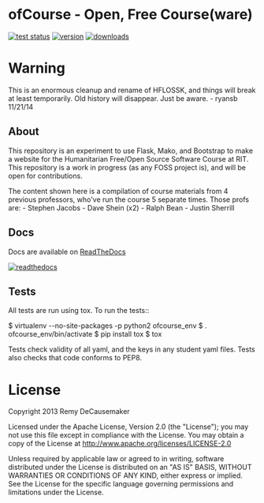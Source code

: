 # ofCourse - Open, Free Course(ware)

[![test status](https://api.travis-ci.org/ryansb/ofCourse.svg)](https://travis-ci.org/ryansb/ofCourse)
[![version](https://pypip.in/v/ofcourse/badge.png)](https://pypi.python.org/pypi/ofcourse/)
[![downloads](https://pypip.in/download/ofcourse/badge.svg)](https://pypi.python.org/pypi/ofcourse/)

# Warning

This is an enormous cleanup and rename of HFLOSSK, and things will break at
least temporarily. Old history will disappear. Just be aware. - ryansb 11/21/14

## About

This repository is an experiment to use Flask, Mako, and Bootstrap to make a
website for the Humanitarian Free/Open Source Software Course at RIT. This
repository is a work in progress (as any FOSS project is), and will be open for
contributions.

The content shown here is a compilation of course materials from 4 previous
professors, who've run the course 5 separate times. Those profs are:
    - Stephen Jacobs
    - Dave Shein (x2)
    - Ralph Bean
    - Justin Sherrill

## Docs

Docs are available on [ReadTheDocs][rtfd]

[![readthedocs](https://readthedocs.org/projects/ofcourse/badge/?version=latest)](http://ofcourse.readthedocs.org/en/latest)

## Tests

All tests are run using tox. To run the tests::

$ virtualenv --no-site-packages -p python2 ofcourse_env
$ . ofcourse_env/bin/activate
$ pip install tox
$ tox

Tests check validity of all yaml, and the keys in any student yaml files. Tests
also checks that code conforms to PEP8.

# License

Copyright 2013 Remy DeCausemaker

Licensed under the Apache License, Version 2.0 (the "License"); you may not use
this file except in compliance with the License.  You may obtain a copy of the
License at http://www.apache.org/licenses/LICENSE-2.0

Unless required by applicable law or agreed to in writing, software distributed
under the License is distributed on an "AS IS" BASIS, WITHOUT WARRANTIES OR
CONDITIONS OF ANY KIND, either express or implied.  See the License for the
specific language governing permissions and limitations under the License.

[rtfd]: http://ofcourse.readthedocs.org/

